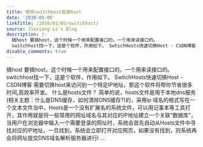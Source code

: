 ```yaml
---
title: 使用switchhost安装host
date: '2018-01-05'
linkTitle: /2018/01/05/switchhost/
source: Jiaxiang Li's Blog
description: |-
  搞host 要搞host，这个时候一个用来配置接口的，一个用来读接口的。
  switchhost找一下，这是个软件，作用如下。 SwtichHosts快速切换Host - CSDN博客 需要切换host来访问到一个特定IP地址，那这个软件将帮你节省很多时间,高效率开发。 什么是hosts文件？ 简单的说，hosts文件是用于本地dns服务(相关主题：什么是DNS缓存，如何清除DNS缓存?)的，采用ip 域名的格式写在一个文本文件当中，Hosts是一个没有扩展名的系统文件，可以用记事本等工具打开，其作用就是将一些常用的网址域名与其对应的IP地址建立一个关联“数据库”，当用户在浏览器中输入一个需要登录的网址时，系统会首先自动从Hosts文件中寻找对应的IP地址，一旦找到，系统会立即打开对应网页，如果没有找到，则系统再会将网址提交DNS域名解析服务器进行I ...
disable_comments: true
---
```

搞host 要搞host，这个时候一个用来配置接口的，一个用来读接口的。
switchhost找一下，这是个软件，作用如下。 SwtichHosts快速切换Host - CSDN博客 需要切换host来访问到一个特定IP地址，那这个软件将帮你节省很多时间,高效率开发。 什么是hosts文件？ 简单的说，hosts文件是用于本地dns服务(相关主题：什么是DNS缓存，如何清除DNS缓存?)的，采用ip 域名的格式写在一个文本文件当中，Hosts是一个没有扩展名的系统文件，可以用记事本等工具打开，其作用就是将一些常用的网址域名与其对应的IP地址建立一个关联“数据库”，当用户在浏览器中输入一个需要登录的网址时，系统会首先自动从Hosts文件中寻找对应的IP地址，一旦找到，系统会立即打开对应网页，如果没有找到，则系统再会将网址提交DNS域名解析服务器进行I ...